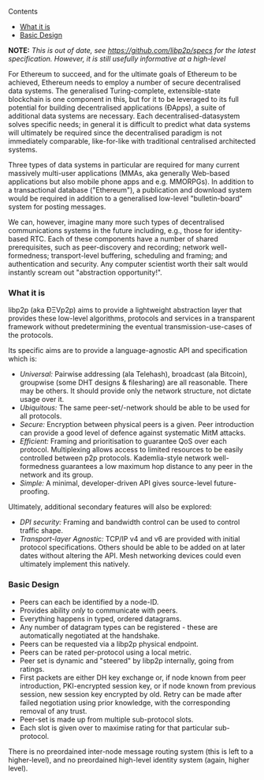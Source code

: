 <!-- START doctoc generated TOC please keep comment here to allow auto update -->
<!-- DON'T EDIT THIS SECTION, INSTEAD RE-RUN doctoc TO UPDATE -->
Contents

- [What it is](#what-it-is)
- [Basic Design](#basic-design)

<!-- END doctoc generated TOC please keep comment here to allow auto update -->

**NOTE:** *This is out of date, see https://github.com/libp2p/specs for the latest specification. However, it is still usefully informative at a high-level*

For Ethereum to succeed, and for the ultimate goals of Ethereum to be achieved, Ethereum needs to employ a number of secure decentralised data systems. The generalised Turing-complete, extensible-state blockchain is one component in this, but for it to be leveraged to its full potential for building decentralised applications (ÐApps), a suite of additional data systems are necessary. Each decentralised-datasystem solves specific needs; in general it is difficult to predict what data systems will ultimately be required since the decentralised paradigm is not immediately comparable, like-for-like with traditional centralised architected systems.

Three types of data systems in particular are required for many current massively multi-user applications (MMAs, aka generally Web-based applications but also mobile phone apps and e.g. MMORPGs). In addition to a transactional database ("Ethereum"), a publication and download system would be required in addition to a generalised low-level "bulletin-board" system for posting messages.

We can, however, imagine many more such types of decentralised communications systems in the future including, e.g., those for identity-based RTC. Each of these components have a number of shared prerequisites, such as peer-discovery and recording; network well-formedness; transport-level buffering, scheduling and framing; and authentication and security. Any computer scientist worth their salt would instantly scream out "abstraction opportunity!".

### What it is

libp2p (aka ÐΞVp2p) aims to provide a lightweight abstraction layer that provides these low-level algorithms, protocols and services in a transparent framework without predetermining the eventual transmission-use-cases of the protocols.

Its specific aims are to provide a language-agnostic API and specification which is:
- *Universal:* Pairwise addressing (ala Telehash), broadcast (ala Bitcoin), groupwise (some DHT designs & filesharing) are all reasonable. There may be others. It should provide only the network structure, not dictate usage over it.
- *Ubiquitous:* The same peer-set/-network should be able to be used for all protocols.
- *Secure:* Encryption between physical peers is a given. Peer introduction can provide a good level of defence against systematic MitM attacks.
- *Efficient:* Framing and prioritisation to guarantee QoS over each protocol. Multiplexing allows access to limited resources to be easily controlled between p2p protocols. Kademlia-style network well-formedness guarantees a low maximum hop distance to any peer in the network and its group.
- *Simple:* A minimal, developer-driven API gives source-level future-proofing.

Ultimately, additional secondary features will also be explored:
- *DPI security:* Framing and bandwidth control can be used to control traffic shape.
- *Transport-layer Agnostic:* TCP/IP v4 and v6 are provided with initial protocol specifications. Others should be able to be added on at later dates without altering the API. Mesh networking devices could even ultimately implement this natively.

### Basic Design

- Peers can each be identified by a node-ID.
- Provides ability *only* to communicate with peers.
- Everything happens in typed, ordered datagrams.
- Any number of datagram types can be registered - these are automatically negotiated at the handshake.
- Peers can be requested via a libp2p physical endpoint.
- Peers can be rated per-protocol using a local metric.
- Peer set is dynamic and "steered" by libp2p internally, going from ratings.
- First packets are either DH key exchange or, if node known from peer introduction, PKI-encrypted session key, or if node known from previous session, new session key encrypted by old. Retry can be made after failed negotiation using prior knowledge, with the corresponding removal of any trust.
- Peer-set is made up from multiple sub-protocol slots.
- Each slot is given over to maximise rating for that particular sub-protocol.

There is no preordained inter-node message routing system (this is left to a higher-level), and no preordained high-level identity system (again, higher level).
